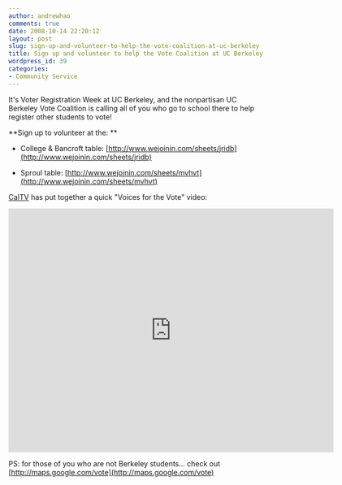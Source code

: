 ```yaml
---
author: andrewhao
comments: true
date: 2008-10-14 22:20:12
layout: post
slug: sign-up-and-volunteer-to-help-the-vote-coalition-at-uc-berkeley
title: Sign up and volunteer to help the Vote Coalition at UC Berkeley
wordpress_id: 39
categories:
- Community Service
---
```


It's Voter Registration Week at UC Berkeley, and the nonpartisan UC Berkeley Vote Coalition is calling all of you who go to school there to help register other students to vote!

**Sign up to volunteer at the: **
	
  * College & Bancroft table: [http://www.wejoinin.com/sheets/jridb](http://www.wejoinin.com/sheets/jridb)

	
  * Sproul table: [http://www.wejoinin.com/sheets/mvhvt](http://www.wejoinin.com/sheets/mvhvt)


[CalTV](http://thecaltvproject.com/v3/) has put together a quick "Voices for the Vote" video:

<iframe width="640" height="480" src="http://www.youtube.com/embed/IaRO_ta7-yA" frameborder="0" allowfullscreen></iframe>

PS: for those of you who are not Berkeley students... check out [http://maps.google.com/vote](http://maps.google.com/vote)
